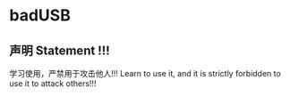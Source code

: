 # badUSB

## 声明 Statement !!!

学习使用，严禁用于攻击他人!!!
Learn to use it, and it is strictly forbidden to use it to attack others!!!

